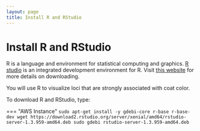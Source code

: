 ```yaml
---
layout: page
title: Install R and RStudio
---
```


Install R and RStudio
=====================

R is a language and environment for statistical computing and graphics. [R studio](https://rstudio.com/) is an integrated development environment for R. Visit [this website](https://rstudio.com/products/rstudio/download-server/debian-ubuntu/) for more details on downloading.

You will use R to visualize loci that are strongly associated with coat color.


To download R and RStudio, type:

=== "AWS Instance"
    ```
    sudo apt-get install -y gdebi-core r-base r-base-dev
    wget https://download2.rstudio.org/server/xenial/amd64/rstudio-server-1.3.959-amd64.deb
    sudo gdebi rstudio-server-1.3.959-amd64.deb
    ```
